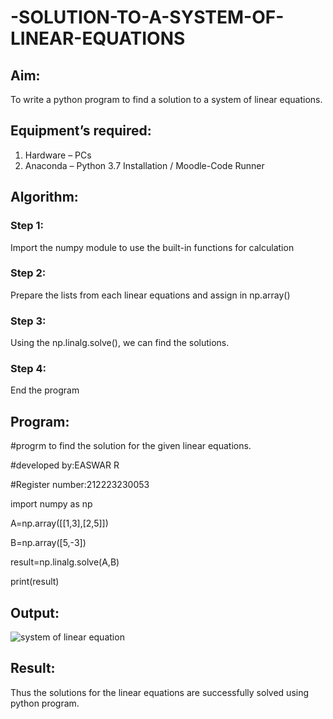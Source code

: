 # -SOLUTION-TO-A-SYSTEM-OF-LINEAR-EQUATIONS
## Aim:
To write a python program to find a solution to a system of linear equations.
## Equipment’s required:
1. 	Hardware – PCs
2. 	Anaconda – Python 3.7 Installation / Moodle-Code Runner
## Algorithm:
### Step 1: 
Import the numpy module to use the built-in functions for calculation
### Step 2: 
Prepare the lists from each linear equations and assign in np.array()
### Step 3: 
Using the np.linalg.solve(), we can find the solutions.
### Step 4: 
End the program
## Program:
#progrm to find  the solution for the given linear equations. 

#developed by:EASWAR R 

#Register number:212223230053 

import numpy as np

A=np.array([[1,3],[2,5]])

B=np.array([5,-3])

result=np.linalg.solve(A,B)

print(result)

## Output:
![system of linear equation](https://github.com/EaswarR2005/-SOLUTION-TO-A-SYSTEM-OF-LINEAR-EQUATIONS/assets/146931525/34dbd76b-d9d7-46b1-bc03-fb9d3e2a51d5)

## Result: 
Thus the solutions for the linear equations are successfully solved using python program.
